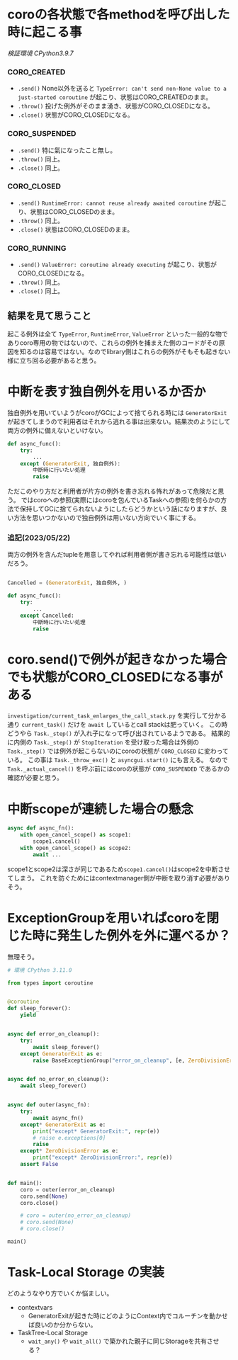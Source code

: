 # coroの各状態で各methodを呼び出した時に起こる事

*検証環境 CPython3.9.7*

### CORO_CREATED

- `.send()` None以外を送ると `TypeError: can't send non-None value to a just-started coroutine` が起こり、状態はCORO_CREATEDのまま。
- `.throw()` 投げた例外がそのまま湧き、状態がCORO_CLOSEDになる。
- `.close()` 状態がCORO_CLOSEDになる。

### CORO_SUSPENDED

- `.send()` 特に氣になったこと無し。
- `.throw()` 同上。
- `.close()` 同上。

### CORO_CLOSED

- `.send()` `RuntimeError: cannot reuse already awaited coroutine` が起こり、状態はCORO_CLOSEDのまま。
- `.throw()` 同上。
- `.close()` 状態はCORO_CLOSEDのまま。

### CORO_RUNNING

- `.send()` `ValueError: coroutine already executing` が起こり、状態がCORO_CLOSEDになる。
- `.throw()` 同上。
- `.close()` 同上。

## 結果を見て思うこと

起こる例外は全て `TypeError`, `RuntimeError`, `ValueError` といった一般的な物でありcoro専用の物ではないので、これらの例外を捕まえた側のコードがその原因を知るのは容易ではない。なのでlibrary側はこれらの例外がそもそも起きない様に立ち回る必要があると思う。

# 中断を表す独自例外を用いるか否か

独自例外を用いていようがcoroがGCによって捨てられる時には `GeneratorExit` が起きてしまうので利用者はそれから逃れる事は出来ない。結果次のようにして両方の例外に備えないといけない。

```python
def async_func():
    try:
        ...
    except (GeneratorExit, 独自例外):
        中断時に行いたい処理
        raise
```

ただこのやり方だと利用者が片方の例外を書き忘れる怖れがあって危険だと思う。
ではcoroへの参照(実際にはcoroを包んでいるTaskへの参照)を何らかの方法で保持してGCに捨てられないようにしたらどうかという話になりますが、良い方法を思いつかないので独自例外は用いない方向でいく事にする。

### 追記(2023/05/22)

両方の例外を含んだtupleを用意してやれば利用者側が書き忘れる可能性は低いだろう。

```python

Cancelled = (GeneratorExit, 独自例外, )

def async_func():
    try:
        ...
    except Cancelled:
        中断時に行いたい処理
        raise
```

# coro.send()で例外が起きなかった場合でも状態がCORO_CLOSEDになる事がある

`investigation/current_task_enlarges_the_call_stack.py` を実行して分かる通り `current_task()` だけを `await` しているとcall stackは肥っていく。
この時どうやら `Task._step()` が入れ子になって呼び出されているようである。
結果的に内側の `Task._step()` が `StopIteration` を受け取った場合は外側の　`Task._step()` では例外が起こらないのにcoroの状態が `CORO_CLOSED` に変わっている。
この事は `Task._throw_exc()` と `asyncgui.start()` にも言える。
なので `Task._actual_cancel()` を呼ぶ前にはcoroの状態が `CORO_SUSPENDED` であるかの確認が必要と思う。

# 中断scopeが連続した場合の懸念

```python
async def async_fn():
    with open_cancel_scope() as scope1:
        scope1.cancel()
    with open_cancel_scope() as scope2:
        await ...
```

scope1とscope2は深さが同じであるため`scope1.cancel()`はscope2を中断させてしまう。
これを防ぐためにはcontextmanager側が中断を取り消す必要がありそう。

# ExceptionGroupを用いればcoroを閉じた時に発生した例外を外に運べるか？

無理そう。

```python
# 環境 CPython 3.11.0

from types import coroutine


@coroutine
def sleep_forever():
    yield


async def error_on_cleanup():
    try:
        await sleep_forever()
    except GeneratorExit as e:
        raise BaseExceptionGroup("error_on_cleanup", [e, ZeroDivisionError()])


async def no_error_on_cleanup():
    await sleep_forever()


async def outer(async_fn):
    try:
        await async_fn()
    except* GeneratorExit as e:
        print("except* GeneratorExit:", repr(e))
        # raise e.exceptions[0]
        raise
    except* ZeroDivisionError as e:
        print("except* ZeroDivisionError:", repr(e))
    assert False


def main():
    coro = outer(error_on_cleanup)
    coro.send(None)
    coro.close()

    # coro = outer(no_error_on_cleanup)
    # coro.send(None)
    # coro.close()

main()
```

# Task-Local Storage の実装

どのようなやり方でいくか悩ましい。

- contextvars
  - GeneratorExitが起きた時にどのようにContext内でコルーチンを動かせば良いのか分からない。
- TaskTree-Local Storage
  - `wait_any()` や `wait_all()` で築かれた親子に同じStorageを共有させる？
